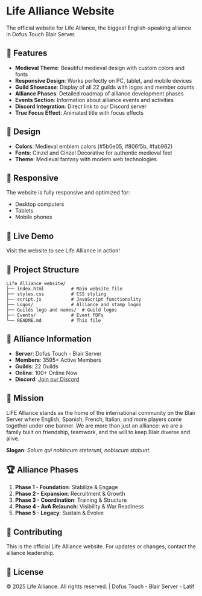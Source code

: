 # Life Alliance Website

The official website for Life Alliance, the biggest English-speaking alliance in Dofus Touch Blair Server.

## 🏰 Features

- **Medieval Theme**: Beautiful medieval design with custom colors and fonts
- **Responsive Design**: Works perfectly on PC, tablet, and mobile devices
- **Guild Showcase**: Display of all 22 guilds with logos and member counts
- **Alliance Phases**: Detailed roadmap of alliance development phases
- **Events Section**: Information about alliance events and activities
- **Discord Integration**: Direct link to our Discord server
- **True Focus Effect**: Animated title with focus effects

## 🎨 Design

- **Colors**: Medieval emblem colors (#5b0e05, #806f5b, #fab962)
- **Fonts**: Cinzel and Cinzel Decorative for authentic medieval feel
- **Theme**: Medieval fantasy with modern web technologies

## 📱 Responsive

The website is fully responsive and optimized for:
- Desktop computers
- Tablets
- Mobile phones

## 🚀 Live Demo

Visit the website to see Life Alliance in action!

## 📁 Project Structure

```
Life Alliance website/
├── index.html          # Main website file
├── styles.css          # CSS styling
├── script.js           # JavaScript functionality
├── Logos/              # Alliance and stamp logos
├── Guilds logo and names/  # Guild logos
├── Events/             # Event PDFs
└── README.md           # This file
```

## 🎯 Alliance Information

- **Server**: Dofus Touch - Blair Server
- **Members**: 3595+ Active Members
- **Guilds**: 22 Guilds
- **Online**: 100+ Online Now
- **Discord**: [Join our Discord](https://discord.gg/W3FBPErMSB)

## 📜 Mission

LIFE Alliance stands as the home of the international community on the Blair Server where English, Spanish, French, Italian, and more players come together under one banner. We are more than just an alliance: we are a family built on friendship, teamwork, and the will to keep Blair diverse and alive.

**Slogan**: *Solum qui nobiscum steterunt, nobiscum stabunt.*

## 🏆 Alliance Phases

1. **Phase 1 - Foundation**: Stabilize & Engage
2. **Phase 2 - Expansion**: Recruitment & Growth  
3. **Phase 3 - Coordination**: Training & Structure
4. **Phase 4 - AvA Relaunch**: Visibility & War Readiness
5. **Phase 5 - Legacy**: Sustain & Evolve

## 🤝 Contributing

This is the official Life Alliance website. For updates or changes, contact the alliance leadership.

## 📄 License

© 2025 Life Alliance. All rights reserved. | Dofus Touch - Blair Server - Latif
